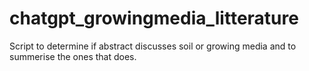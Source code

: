 # chatgpt_growingmedia_litterature
Script to determine if abstract discusses soil or growing media and to summerise the ones that does.
